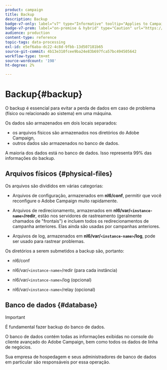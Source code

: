 ```yaml
---
product: campaign
title: Backup
description: Backup
badge-v7-only: label="v7" type="Informative" tooltip="Applies to Campaign Classic v7 only"
badge-v7-prem: label="on-premise & hybrid" type="Caution" url="https://experienceleague.adobe.com/docs/campaign-classic/using/installing-campaign-classic/architecture-and-hosting-models/hosting-models-lp/hosting-models.html?lang=en" tooltip="Applies to on-premise and hybrid deployments only"
audience: production
content-type: reference
topic-tags: data-processing
exl-id: e5ef6aba-dc22-4c8d-9fbb-13d507181b65
source-git-commit: 4b13e310fcee9ba24e83b697fca57bc494505642
workflow-type: tm+mt
source-wordcount: '198'
ht-degree: 2%

---
```


# Backup{#backup}

O backup é essencial para evitar a perda de dados em caso de problema (físico ou relacionado ao sistema) em uma máquina.

Os dados são armazenados em dois locais separados:

* os arquivos físicos são armazenados nos diretórios do Adobe Campaign,
* outros dados são armazenados no banco de dados.

A maioria dos dados está no banco de dados. Isso representa 99% das informações do backup.

## Arquivos físicos {#physical-files}

Os arquivos são divididos em várias categorias:

* Arquivos de configuração, armazenados em **nl6/conf**, permitir que você reconfigure o Adobe Campaign muito rapidamente.

* Arquivos de redirecionamento, armazenados em  **nl6/var/`<instance-name>`/redir**, estão nos servidores de rastreamento (geralmente chamados de &quot;frontais&quot;) e incluem todos os redirecionamentos de campanha anteriores. Elas ainda são usadas por campanhas anteriores.

* Arquivos de log, armazenados em **nl6/var/`<instance-name>`/log**, pode ser usado para rastrear problemas.

Os diretórios a serem submetidos a backup são, portanto:

* nl6/conf

* nl6/var/`<instance-name>`/redir (para cada instância)

* nl6/var/`<instance-name>`/log (opcional)

* nl6/var/`<instance-name>`/relay (opcional)


## Banco de dados {#database}

>[!IMPORTANT]
>
>É fundamental fazer backup do banco de dados.


O banco de dados contém todas as informações exibidas no console do cliente avançado do Adobe Campaign, bem como todos os dados de linha de negócios.

Sua empresa de hospedagem e seus administradores de banco de dados em particular são responsáveis por essa operação.
